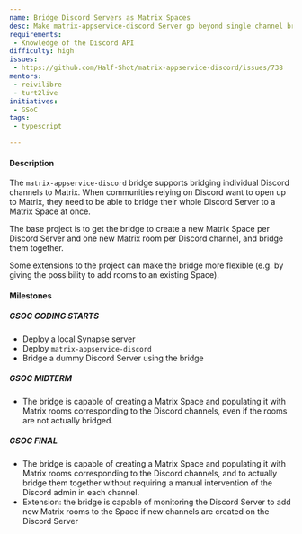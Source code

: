 ```yaml
---
name: Bridge Discord Servers as Matrix Spaces
desc: Make matrix-appservice-discord Server go beyond single channel bridging
requirements:
 - Knowledge of the Discord API
difficulty: high
issues:
 - https://github.com/Half-Shot/matrix-appservice-discord/issues/738
mentors:
 - reivilibre
 - turt2live
initiatives:
 - GSoC
tags:
 - typescript

---
```


#### Description

The `matrix-appservice-discord` bridge supports bridging individual Discord
channels to Matrix. When communities relying on Discord want to open up to
Matrix, they need to be able to bridge their whole Discord Server to a Matrix
Space at once.

The base project is to get the bridge to create a new Matrix Space per Discord
Server and one new Matrix room per Discord channel, and bridge them together.

Some extensions to the project can make the bridge more flexible (e.g. by giving
the possibility to add rooms to an existing Space).

#### Milestones

##### GSOC CODING STARTS

* Deploy a local Synapse server
* Deploy `matrix-appservice-discord`
* Bridge a dummy Discord Server using the bridge

##### GSOC MIDTERM

* The bridge is capable of creating a Matrix Space and populating it with Matrix
  rooms corresponding to the Discord channels, even if the rooms are not
  actually bridged.

##### GSOC FINAL

* The bridge is capable of creating a Matrix Space and populating it with Matrix
  rooms corresponding to the Discord channels, and to actually bridge them
  together without requiring a manual intervention of the Discord admin in each
  channel.
* Extension: the bridge is capable of monitoring the Discord Server to add new Matrix rooms to the Space if new channels are created on the Discord Server
